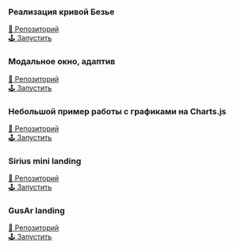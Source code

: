 ### Реализация кривой Безье
<a target="_blank" href="https://github.com/evaproject/evaproject.github.io/tree/master/bezier"> 📄 Репозиторий </a>
<br/>
<a target="_blank" href="https://evaproject.github.io/bezier"> 🕹 Запустить </a>

### Модальное окно, адаптив
<a target="_blank" href="https://github.com/evaproject/evaproject.github.io/tree/master/modal"> 📄 Репозиторий </a>
<br/>
<a target="_blank" href="https://evaproject.github.io/modal"> 🕹 Запустить </a>

### Небольшой пример работы с графиками на Charts.js
<a target="_blank" href="https://github.com/evaproject/evaproject.github.io/tree/master/NOVA"> 📄 Репозиторий </a>
<br/>
<a target="_blank" href="https://evaproject.github.io/NOVA/">  🕹 Запустить </a>

### Sirius mini landing
<a target="_blank" href="https://github.com/evaproject/evaproject.github.io/tree/master/sirius"> 📄 Репозиторий </a>
<br/>
<a target="_blank" href="https://evaproject.github.io/sirius/">  🕹 Запустить </a>

### GusAr landing
<a target="_blank" href="https://github.com/evaproject/evaproject.github.io/tree/master/GusAr"> 📄 Репозиторий </a>
<br/>
<a target="_blank" href="https://evaproject.github.io/GusAr/">  🕹 Запустить </a>
